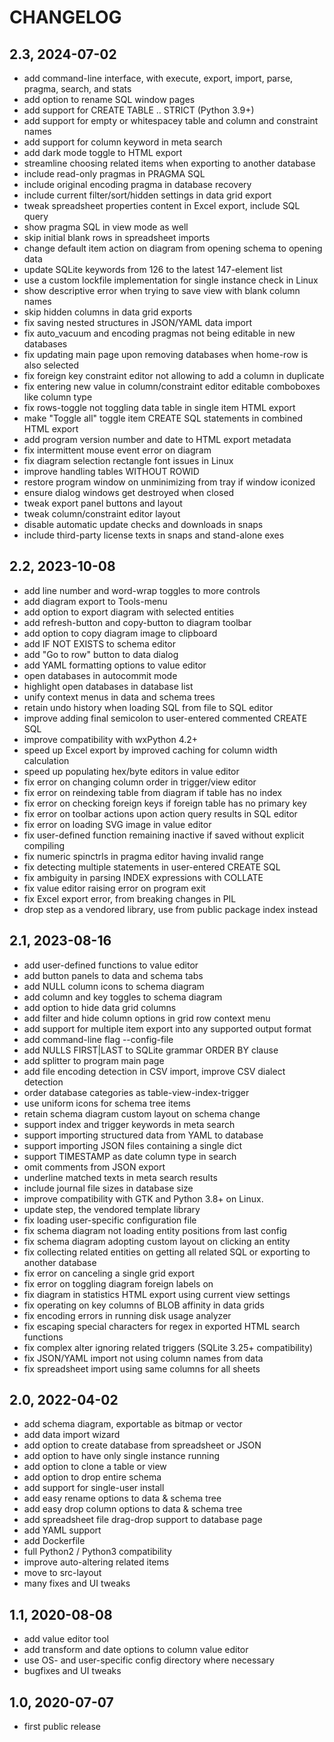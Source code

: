 CHANGELOG
=========

2.3, 2024-07-02
---------------
- add command-line interface, with execute, export, import, parse, pragma, search, and stats
- add option to rename SQL window pages
- add support for CREATE TABLE .. STRICT (Python 3.9+)
- add support for empty or whitespacey table and column and constraint names
- add support for column keyword in meta search
- add dark mode toggle to HTML export
- streamline choosing related items when exporting to another database
- include read-only pragmas in PRAGMA SQL
- include original encoding pragma in database recovery
- include current filter/sort/hidden settings in data grid export
- tweak spreadsheet properties content in Excel export, include SQL query
- show pragma SQL in view mode as well
- skip initial blank rows in spreadsheet imports
- change default item action on diagram from opening schema to opening data
- update SQLite keywords from 126 to the latest 147-element list
- use a custom lockfile implementation for single instance check in Linux
- show descriptive error when trying to save view with blank column names
- skip hidden columns in data grid exports
- fix saving nested structures in JSON/YAML data import
- fix auto_vacuum and encoding pragmas not being editable in new databases
- fix updating main page upon removing databases when home-row is also selected
- fix foreign key constraint editor not allowing to add a column in duplicate
- fix entering new value in column/constraint editor editable comboboxes like column type
- fix rows-toggle not toggling data table in single item HTML export
- make "Toggle all" toggle item CREATE SQL statements in combined HTML export
- add program version number and date to HTML export metadata
- fix intermittent mouse event error on diagram
- fix diagram selection rectangle font issues in Linux
- improve handling tables WITHOUT ROWID
- restore program window on unminimizing from tray if window iconized
- ensure dialog windows get destroyed when closed
- tweak export panel buttons and layout
- tweak column/constraint editor layout
- disable automatic update checks and downloads in snaps
- include third-party license texts in snaps and stand-alone exes


2.2, 2023-10-08
---------------
- add line number and word-wrap toggles to more controls
- add diagram export to Tools-menu
- add option to export diagram with selected entities
- add refresh-button and copy-button to diagram toolbar
- add option to copy diagram image to clipboard
- add IF NOT EXISTS to schema editor
- add "Go to row" button to data dialog
- add YAML formatting options to value editor
- open databases in autocommit mode
- highlight open databases in database list
- unify context menus in data and schema trees
- retain undo history when loading SQL from file to SQL editor
- improve adding final semicolon to user-entered commented CREATE SQL
- improve compatibility with wxPython 4.2+
- speed up Excel export by improved caching for column width calculation
- speed up populating hex/byte editors in value editor
- fix error on changing column order in trigger/view editor
- fix error on reindexing table from diagram if table has no index
- fix error on checking foreign keys if foreign table has no primary key
- fix error on toolbar actions upon action query results in SQL editor
- fix error on loading SVG image in value editor
- fix user-defined function remaining inactive if saved without explicit compiling
- fix numeric spinctrls in pragma editor having invalid range
- fix detecting multiple statements in user-entered CREATE SQL
- fix ambiguity in parsing INDEX expressions with COLLATE
- fix value editor raising error on program exit
- fix Excel export error, from breaking changes in PIL
- drop step as a vendored library, use from public package index instead


2.1, 2023-08-16
---------------
- add user-defined functions to value editor
- add button panels to data and schema tabs
- add NULL column icons to schema diagram
- add column and key toggles to schema diagram
- add option to hide data grid columns
- add filter and hide column options in grid row context menu
- add support for multiple item export into any supported output format
- add command-line flag --config-file
- add NULLS FIRST|LAST to SQLite grammar ORDER BY clause
- add splitter to program main page
- add file encoding detection in CSV import, improve CSV dialect detection
- order database categories as table-view-index-trigger
- use uniform icons for schema tree items
- retain schema diagram custom layout on schema change
- support index and trigger keywords in meta search
- support importing structured data from YAML to database
- support importing JSON files containing a single dict
- support TIMESTAMP as date column type in search
- omit comments from JSON export
- underline matched texts in meta search results
- include journal file sizes in database size
- improve compatibility with GTK and Python 3.8+ on Linux.
- update step, the vendored template library
- fix loading user-specific configuration file
- fix schema diagram not loading entity positions from last config
- fix schema diagram adopting custom layout on clicking an entity
- fix collecting related entities on getting all related SQL or exporting to another database
- fix error on canceling a single grid export
- fix error on toggling diagram foreign labels on
- fix diagram in statistics HTML export using current view settings
- fix operating on key columns of BLOB affinity in data grids
- fix encoding errors in running disk usage analyzer
- fix escaping special characters for regex in exported HTML search functions
- fix complex alter ignoring related triggers (SQLite 3.25+ compatibility)
- fix JSON/YAML import not using column names from data
- fix spreadsheet import using same columns for all sheets


2.0, 2022-04-02
---------------
- add schema diagram, exportable as bitmap or vector
- add data import wizard
- add option to create database from spreadsheet or JSON
- add option to have only single instance running
- add option to clone a table or view
- add option to drop entire schema
- add support for single-user install
- add easy rename options to data & schema tree
- add easy drop column options to data & schema tree
- add spreadsheet file drag-drop support to database page
- add YAML support
- add Dockerfile
- full Python2 / Python3 compatibility
- improve auto-altering related items
- move to src-layout
- many fixes and UI tweaks


1.1, 2020-08-08
---------------
- add value editor tool
- add transform and date options to column value editor
- use OS- and user-specific config directory where necessary
- bugfixes and UI tweaks


1.0, 2020-07-07
---------------
- first public release
